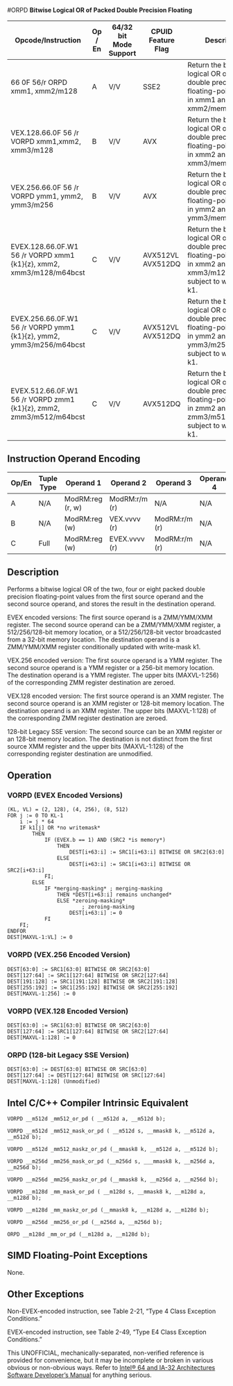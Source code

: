#ORPD
**Bitwise Logical OR of Packed Double Precision Floating**

| Opcode/Instruction                                                  | Op / En | 64/32 bit Mode Support | CPUID Feature Flag | Description                                                                                                                           |
| ------------------------------------------------------------------- | ------- | ---------------------- | ------------------ | ------------------------------------------------------------------------------------------------------------------------------------- |
| 66 0F 56/r ORPD xmm1, xmm2/m128                                     | A       | V/V                    | SSE2               | Return the bitwise logical OR of packed double precision floating-point values in xmm1 and xmm2/mem.                                  |
| VEX.128.66.0F 56 /r VORPD xmm1,xmm2, xmm3/m128                      | B       | V/V                    | AVX                | Return the bitwise logical OR of packed double precision floating-point values in xmm2 and xmm3/mem.                                  |
| VEX.256.66.0F 56 /r VORPD ymm1, ymm2, ymm3/m256                     | B       | V/V                    | AVX                | Return the bitwise logical OR of packed double precision floating-point values in ymm2 and ymm3/mem.                                  |
| EVEX.128.66.0F.W1 56 /r VORPD xmm1 {k1}{z}, xmm2, xmm3/m128/m64bcst | C       | V/V                    | AVX512VL AVX512DQ  | Return the bitwise logical OR of packed double precision floating-point values in xmm2 and xmm3/m128/m64bcst subject to writemask k1. |
| EVEX.256.66.0F.W1 56 /r VORPD ymm1 {k1}{z}, ymm2, ymm3/m256/m64bcst | C       | V/V                    | AVX512VL AVX512DQ  | Return the bitwise logical OR of packed double precision floating-point values in ymm2 and ymm3/m256/m64bcst subject to writemask k1. |
| EVEX.512.66.0F.W1 56 /r VORPD zmm1 {k1}{z}, zmm2, zmm3/m512/m64bcst | C       | V/V                    | AVX512DQ           | Return the bitwise logical OR of packed double precision floating-point values in zmm2 and zmm3/m512/m64bcst subject to writemask k1. |

## Instruction Operand Encoding

| Op/En | Tuple Type | Operand 1        | Operand 2     | Operand 3     | Operand 4 |
| ----- | ---------- | ---------------- | ------------- | ------------- | --------- |
| A     | N/A        | ModRM:reg (r, w) | ModRM:r/m (r) | N/A           | N/A       |
| B     | N/A        | ModRM:reg (w)    | VEX.vvvv (r)  | ModRM:r/m (r) | N/A       |
| C     | Full       | ModRM:reg (w)    | EVEX.vvvv (r) | ModRM:r/m (r) | N/A       |

## Description

Performs a bitwise logical OR of the two, four or eight packed double precision floating-point values from the first source operand and the second source operand, and stores the result in the destination operand.

EVEX encoded versions: The first source operand is a ZMM/YMM/XMM register. The second source operand can be a ZMM/YMM/XMM register, a 512/256/128-bit memory location, or a 512/256/128-bit vector broadcasted from a 32-bit memory location. The destination operand is a ZMM/YMM/XMM register conditionally updated with write-mask k1.

VEX.256 encoded version: The first source operand is a YMM register. The second source operand is a YMM register or a 256-bit memory location. The destination operand is a YMM register. The upper bits (MAXVL-1:256) of the corresponding ZMM register destination are zeroed.

VEX.128 encoded version: The first source operand is an XMM register. The second source operand is an XMM register or 128-bit memory location. The destination operand is an XMM register. The upper bits (MAXVL-1:128) of the corresponding ZMM register destination are zeroed.

128-bit Legacy SSE version: The second source can be an XMM register or an 128-bit memory location. The destination is not distinct from the first source XMM register and the upper bits (MAXVL-1:128) of the corresponding register destination are unmodified.

## Operation

### VORPD (EVEX Encoded Versions)

```
(KL, VL) = (2, 128), (4, 256), (8, 512)
FOR j := 0 TO KL-1
    i := j * 64
    IF k1[j] OR *no writemask*
        THEN
            IF (EVEX.b == 1) AND (SRC2 *is memory*)
                THEN
                    DEST[i+63:i] := SRC1[i+63:i] BITWISE OR SRC2[63:0]
                ELSE
                    DEST[i+63:i] := SRC1[i+63:i] BITWISE OR SRC2[i+63:i]
            FI;
        ELSE
            IF *merging-masking* ; merging-masking
                THEN *DEST[i+63:i] remains unchanged*
                ELSE *zeroing-masking*
                        ; zeroing-masking
                    DEST[i+63:i] := 0
            FI
    FI;
ENDFOR
DEST[MAXVL-1:VL] := 0

```

### VORPD (VEX.256 Encoded Version)

```
DEST[63:0] := SRC1[63:0] BITWISE OR SRC2[63:0]
DEST[127:64] := SRC1[127:64] BITWISE OR SRC2[127:64]
DEST[191:128] := SRC1[191:128] BITWISE OR SRC2[191:128]
DEST[255:192] := SRC1[255:192] BITWISE OR SRC2[255:192]
DEST[MAXVL-1:256] := 0

```

### VORPD (VEX.128 Encoded Version)

```
DEST[63:0] := SRC1[63:0] BITWISE OR SRC2[63:0]
DEST[127:64] := SRC1[127:64] BITWISE OR SRC2[127:64]
DEST[MAXVL-1:128] := 0

```

### ORPD (128-bit Legacy SSE Version)

```
DEST[63:0] := DEST[63:0] BITWISE OR SRC[63:0]
DEST[127:64] := DEST[127:64] BITWISE OR SRC[127:64]
DEST[MAXVL-1:128] (Unmodified)

```

## Intel C/C++ Compiler Intrinsic Equivalent

```
VORPD __m512d _mm512_or_pd ( __m512d a, __m512d b);

```

```
VORPD __m512d _mm512_mask_or_pd ( __m512d s, __mmask8 k, __m512d a, __m512d b);

```

```
VORPD __m512d _mm512_maskz_or_pd (__mmask8 k, __m512d a, __m512d b);

```

```
VORPD __m256d _mm256_mask_or_pd (__m256d s, ___mmask8 k, __m256d a, __m256d b);

```

```
VORPD __m256d _mm256_maskz_or_pd (__mmask8 k, __m256d a, __m256d b);

```

```
VORPD __m128d _mm_mask_or_pd ( __m128d s, __mmask8 k, __m128d a, __m128d b);

```

```
VORPD __m128d _mm_maskz_or_pd (__mmask8 k, __m128d a, __m128d b);

```

```
VORPD __m256d _mm256_or_pd (__m256d a, __m256d b);

```

```
ORPD __m128d _mm_or_pd (__m128d a, __m128d b);

```

## SIMD Floating-Point Exceptions

None.

## Other Exceptions

Non-EVEX-encoded instruction, see Table 2-21, “Type 4 Class Exception Conditions.”

EVEX-encoded instruction, see Table 2-49, “Type E4 Class Exception Conditions.”

This UNOFFICIAL, mechanically-separated, non-verified reference is provided for convenience, but it may be
incomplete or broken in various obvious or non-obvious
ways. Refer to [Intel® 64 and IA-32 Architectures Software Developer’s Manual](https://software.intel.com/en-us/download/intel-64-and-ia-32-architectures-sdm-combined-volumes-1-2a-2b-2c-2d-3a-3b-3c-3d-and-4) for anything serious.
